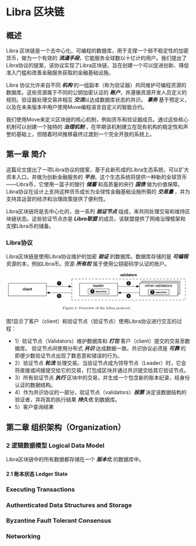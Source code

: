 # Libra 区块链

## 概述
Libra 区块链是一个去中心化、可编程的数据库，用于支撑一个弱不稳定性的加密货币，做为一个有效的 ***流通手段***，它能服务全球数以十亿计的用户。我们提出了Libra协议的提案，该协议实现了Libra区块链，旨在创建一个可以促进创新、降低准入门槛和改善金融服务获取的金融基础设施。

Libra 协议允许来自不同 ***机构*** 的一组副本（称为验证器）共同维护可编程资源的数据库。这些资源属于不同的公钥加密认证的 ***账户***，并遵循资源开发人员定义的规则。验证器处理交易并相互 ***交流***以达成数据库状态的共识。 ***事务*** 基于预定义，以及在未来版本中用户使用Move编程语言自定义的智能合约。

我们使用Move来定义区块链的核心机制，例如货币和验证器成员。通过这些核心机制可以创建一个独特的 ***治理机制*** ，在早期该机制建立在现有机构的稳定性和声誉的基础上，但随着时间推移最终过渡到一个完全开放的系统上。

## 第一章 简介

这篇论文提出了一项Libra协议的提案，基于此新形成的Libra生态系统，可以扩大资本入口，并做为创新金融服务的 ***平台***。这个生态系统将提供一种新的全球货币——Libra币，它使用一篮子的银行 ***储蓄*** 和高质量的央行 ***国债*** 做为价值保障。Libra协议在设计上支持这种货币成长为全球性金融基础设施所需的 ***交易量*** ，并为支持其运营的经济和治理政策提供了便利性。

Libra区块链将是去中心化的，由一系列 ***验证节点*** 组成，来共同处理交易和维持区块链状态。这些验证节点亦是 ***Libra联盟*** 的成员，该联盟提供了网络治理框架和支撑Libra币的储备。

### Libra协议

Libra区块链是使用Libra协议维护的加密 ***验证*** 的数据库。数据库存储的是 ***可编程*** 资源的本，例如Libra币。资源 ***所有权*** 属于使用公钥密码学认证的账户。

<img src="https://github.com/iblockchains/papers/blob/master/img/001-overview-of-the-Libra-protocol.png">

图1显示了客户（client）和验证节点（验证节点）使用Libra协议进行交互的过程：
  * 1）验证节点（Validators）维护数据库和 ***打包*** 客户（client）提交的交易至数据库。
  验证节点间使用分布式 ***共识*** 达成数据一致。共识协议必须是 ***可靠*** 的即便少数验证节点出现了数恶意和错误的行为。
  * 2）验证节点 ***轮流*** 处理交易。当验证节点成为领导节点（Leader）时，它会将直接或间接提交给它的交易，打包成区块并通过共识提交给其它验证节点。
  * 3）所有验证节点 ***执行*** 区块中的交易，并生成一个包含新的账本纪录，经身份认证的数据结构。
  * 4）作为共识协议的一部分，验证节点（validators）***投票*** 决定该数据结构的验证者，并将其的执行结果 ***持久化*** 到数据库。
  * 5）客户查询结果

## 第二章 组织架构（Organization）

### 2 逻辑数据模型 Logical Data Model

Libra区块链中的所有数据都存储在一个 ***版本化*** 的数据库中。

#### 2.1 账本状态 Ledger State

### Executing Transactions

### Authenticated Data Structures and Storage

### Byzantine Fault Tolerant Consensus

### Networking